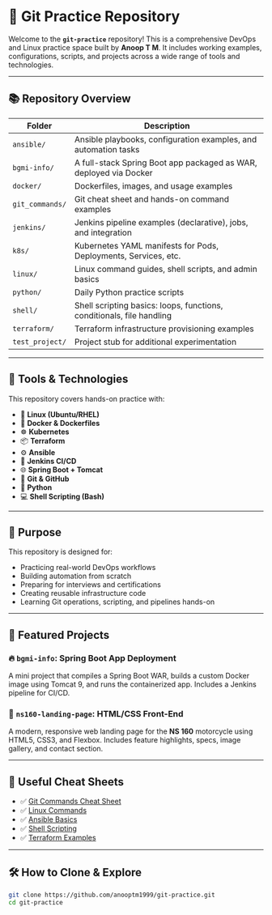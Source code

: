 # 🚀 Git Practice Repository

Welcome to the **`git-practice`** repository! This is a comprehensive DevOps and Linux practice space built by **Anoop T M**. It includes working examples, configurations, scripts, and projects across a wide range of tools and technologies.

---

## 📚 Repository Overview

| Folder | Description |
|--------|-------------|
| `ansible/`       | Ansible playbooks, configuration examples, and automation tasks |
| `bgmi-info/`     | A full-stack Spring Boot app packaged as WAR, deployed via Docker |
| `docker/`        | Dockerfiles, images, and usage examples |
| `git_commands/`  | Git cheat sheet and hands-on command examples |
| `jenkins/`       | Jenkins pipeline examples (declarative), jobs, and integration |
| `k8s/`           | Kubernetes YAML manifests for Pods, Deployments, Services, etc. |
| `linux/`         | Linux command guides, shell scripts, and admin basics |
| `python/`        | Daily Python practice scripts |
| `shell/`         | Shell scripting basics: loops, functions, conditionals, file handling |
| `terraform/`     | Terraform infrastructure provisioning examples |
| `test_project/`  | Project stub for additional experimentation |

---

## 🔧 Tools & Technologies

This repository covers hands-on practice with:

- 🐧 **Linux (Ubuntu/RHEL)**
- 🐳 **Docker & Dockerfiles**
- ☸️ **Kubernetes**
- 📦 **Terraform**
- ⚙️ **Ansible**
- 🧪 **Jenkins CI/CD**
- 🌐 **Spring Boot + Tomcat**
- 🔧 **Git & GitHub**
- 🐍 **Python**
- 💻 **Shell Scripting (Bash)**

---

## 🧠 Purpose

This repository is designed for:

- Practicing real-world DevOps workflows
- Building automation from scratch
- Preparing for interviews and certifications
- Creating reusable infrastructure code
- Learning Git operations, scripting, and pipelines hands-on

---

## 📸 Featured Projects

### 🔥 `bgmi-info`: Spring Boot App Deployment

A mini project that compiles a Spring Boot WAR, builds a custom Docker image using Tomcat 9, and runs the containerized app. Includes a Jenkins pipeline for CI/CD.

### 🎨 `ns160-landing-page`: HTML/CSS Front-End

A modern, responsive web landing page for the **NS 160** motorcycle using HTML5, CSS3, and Flexbox. Includes feature highlights, specs, image gallery, and contact section.

---

## 📎 Useful Cheat Sheets

- ✅ [Git Commands Cheat Sheet](./git_commands/Git%20Commands%20Cheat%20Sheet)
- ✅ [Linux Commands](./linux/basic-commands.md)
- ✅ [Ansible Basics](./ansible/ansible-cheatsheet.md)
- ✅ [Shell Scripting](./shell/functions.sh)
- ✅ [Terraform Examples](./terraform/README.md)

---

## 🛠️ How to Clone & Explore

```bash
git clone https://github.com/anooptm1999/git-practice.git
cd git-practice
